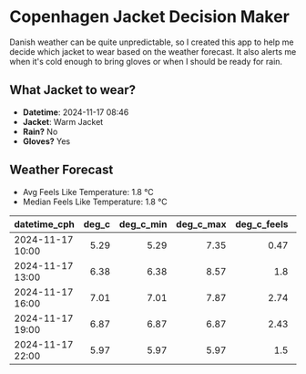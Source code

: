 
# Copenhagen Jacket Decision Maker

Danish weather can be quite unpredictable, so I created this app to help me decide which jacket to wear based on the weather forecast. 
It also alerts me when it's cold enough to bring gloves or when I should be ready for rain.

## What Jacket to wear?

- **Datetime**: 2024-11-17 08:46
- **Jacket**: Warm Jacket
- **Rain?** No
- **Gloves?** Yes

## Weather Forecast
- Avg Feels Like Temperature: 1.8 °C
- Median Feels Like Temperature: 1.8 °C

| datetime_cph     |   deg_c |   deg_c_min |   deg_c_max |   deg_c_feels | weather   | wind   | rain   |
|:-----------------|--------:|------------:|------------:|--------------:|:----------|:-------|:-------|
| 2024-11-17 10:00 |    5.29 |        5.29 |        7.35 |          0.47 | Clouds    | High   | None   |
| 2024-11-17 13:00 |    6.38 |        6.38 |        8.57 |          1.8  | Clouds    | High   | None   |
| 2024-11-17 16:00 |    7.01 |        7.01 |        7.87 |          2.74 | Clouds    | High   | None   |
| 2024-11-17 19:00 |    6.87 |        6.87 |        6.87 |          2.43 | Clouds    | High   | None   |
| 2024-11-17 22:00 |    5.97 |        5.97 |        5.97 |          1.5  | Clear     | High   | None   |
        